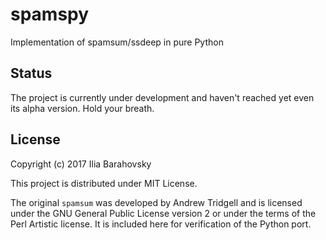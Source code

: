 # spamspy
Implementation of spamsum/ssdeep in pure Python

## Status
The project is currently under development and haven't reached yet even its
alpha version. Hold your breath.

## License
Copyright (c) 2017 Ilia Barahovsky

This project is distributed under MIT License.

The original `spamsum` was developed by Andrew Tridgell and is licensed under
the GNU General Public License version 2 or under the terms of the Perl Artistic
license. It is included here for verification of the Python port.
